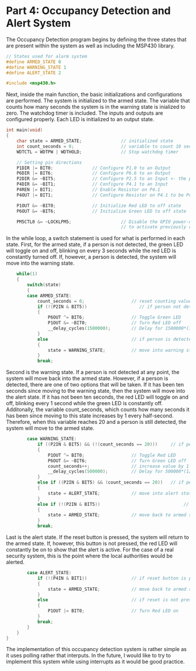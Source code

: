 # Part 4: Occupancy Detection and Alert System
The Occupancy Detection program begins by defining the three states that are present within the system as well as including the MSP430 library.
```c
// States used for alarm system
#define ARMED_STATE 0
#define WARNING_STATE 1
#define ALERT_STATE 2

#include <msp430.h>
```

Next, inside the main function, the basic initializations and configurations are performed. The system is initialized to the armed state. The variable that counts how many seconds the system is in the warning state is inialized to zero. The watchdog timer is included. The inputs and outputs are configured properly. Each LED is initialized to an output state.
```c
int main(void)
{
    char state = ARMED_STATE;               // initialized state
    int count_seconds = 0;                  // variable to count 10 seconds in warning state
    WDTCTL = WDTPW | WDTHOLD;               // Stop watchdog timer

    // Setting pin directions
    P1DIR |= BIT0;               // Configure P1.0 to an Output
    P6DIR |= BIT6;               // Configure P6.6 to an Output
    P2DIR &= ~BIT5;              // Configure P2.5 to an Input <- the pin that the sensor is plugged into
    P4DIR &= ~BIT1;              // Configure P4.1 to an Input
    P4REN |= BIT1;               // Enable Resistor on P4.1
    P4OUT |= BIT1;               // Configure Resistor on P4.1 to be Pullup

    P1OUT &= ~BIT0;              // Initialize Red LED to off state
    P6OUT &= ~BIT6;              // Initialize Green LED to off state

    PM5CTL0 &= ~LOCKLPM5;                   // Disable the GPIO power-on default high-impedance mode
                                            // to activate previously configured port settings
```

In the while loop, a switch statement is used for what is performed in each state. First, for the armed state, if a person is not detected, the green LED will toggle on and off, blinking on every 3 seconds while the red LED is constantly turned off. If, however, a person is detected, the system will move into the warning state.
```c
    while(1)
    {
        switch(state)
        {
        case ARMED_STATE:
            count_seconds = 0;                  // reset counting value to 0
            if (!(P2IN & BIT5))                    // if person not detected
            {
                P6OUT ^= BIT6;                  // Toggle Green LED
                P1OUT &= ~BIT0;                 // Turn Red LED off
                __delay_cycles(1500000);        // Delay for 1500000*(1/MCLK)=1.5s or blinking every 3 seconds
            }
            else                                // if person is detected
            {
                state = WARNING_STATE;          // move into warning state
            }
            break;
```

Second is the warning state. If a person is not detected at any point, the system will move back into the armed state. However, if a person is detected, there are one of two options that will be taken. If it has been ten seconds since moving to the warning state, then the system will move into the alert state. If it has not been ten seconds, the red LED will toggle on and off, blinking every 1 second while the green LED is constantly off. Additonally, the variable count_seconds, which counts how many seconds it has been since moving to this state increases by 1 every half-second. Therefore, when this variable reaches 20 and a person is still detected, the system will move to the armed state.
```c
        case WARNING_STATE:
            if ((P2IN & BIT5) && (!(count_seconds == 20)))     // if person is detected but not 10 seconds after moving into state
            {
                P1OUT ^= BIT0;                  // Toggle Red LED
                P6OUT &= ~BIT6;                 // Turn Green LED off
                count_seconds++;                // increase value by 1 every 0.5 seconds
                __delay_cycles(500000);         // Delay for 500000*(1/MCLK)=0.5s or blinking every 1 second
            }
            else if ((P2IN & BIT5) && (count_seconds == 20))   // if person is detected and 10 seconds after moving into state
            {
                state = ALERT_STATE;            // move into alert state
            }
            else if (!(P2IN & BIT5))                                // if person is not detected
            {
                state = ARMED_STATE;            // move back to armed state
            }
            break;
```

Last is the alert state. If the reset button is pressed, the system will return to the armed state. If, however, this button is not pressed, the red LED will constantly be on to show that the alert is active. For the case of a real security system, this is the point where the local authorities would be alerted.
```c
        case ALERT_STATE:
            if (!(P4IN & BIT1))                 // if reset button is pressed
            {
                state = ARMED_STATE;            // move back to armed state
            }
            else                                // if reset is not pressed
            {
                P1OUT |= BIT0;                  // Turn Red LED on
            }
            break;
        }
    }
}
```

The implementation of this occupancy detection system is rather simple as it uses polling rather that interputs. In the future, I would like to try to implement this system while using interrupts as it would be good practice.
